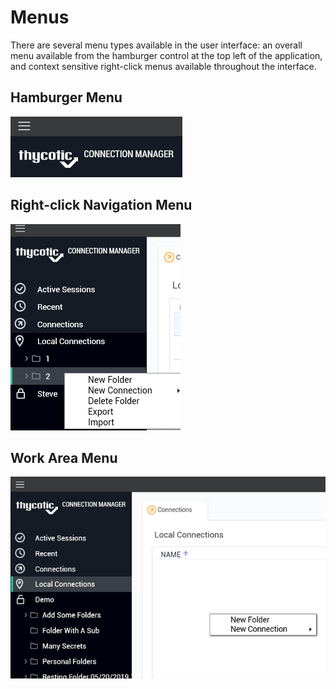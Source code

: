 [title]: #	(Menus)
[tags]: #	(menu,ui,menus,workarea,hamburger)
[priority]: #	(305)
# Menus

There are several menu types available in the user interface: an overall menu available from the hamburger control at the top left of the application, and context sensitive right-click menus available throughout the interface.  

## Hamburger Menu

![hamburger-menu](images/hamburger-menu.png)

## Right-click Navigation Menu

![right-click-nav-manu](images/right-click-nav-manu.png)

## Work Area Menu

![work-area-menu](images/work-area-menu.png)